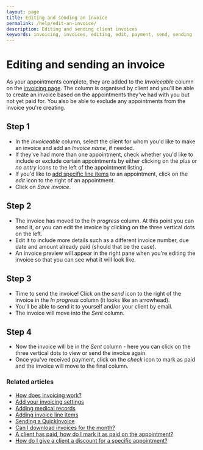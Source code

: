 ```yaml
---
layout: page
title: Editing and sending an invoice
permalink: /help/edit-an-invoice/
description: Editing and sending client invoices
keywords: invoicing, invoices, editing, edit, payment, send, sending
---
```


# Editing and sending an invoice

As your appointments complete, they are added to the *Invoiceable* column on the [invoicing page](https://app.appointmentguru.co/#/invoices). The column is organised by client and you'll be able to create an invoice based on the appointments they've had with you but not yet paid for. You also be able to exclude any appointments from the invoice you're creating.

## Step 1

* In the *Invoiceable* column, select the client for whom you'd like to make an invoice and add an *Invoice name*, if needed.
* If they've had more than one appointment, check whether you'd like to include or exclude certain appointments by either clicking on the *plus* or *no entry* icons to the left of the appointment listing.
* If you'd like to [add specific line items](/help/adding-invoice-line-items) to an appointment, click on the *edit* icon to the right of an appointment.
* Click on *Save invoice*.

## Step 2

* The invoice has moved to the *In progress* column. At this point you can send it, or you can edit the invoice by clicking on the three vertical dots on the left.
* Edit it to include more details such as a different invoice number, due date and amount already paid (should that be the case).
* An invoice preview will appear in the right pane when you're editing the invoice so that you can see what it will look like.

## Step 3

* Time to send the invoice! Click on the *send* icon to the right of the invoice in the *In progress* column (it looks like an arrowhead).
* You'll be able to send it to yourself and/or your client by email.
* The invoice will move into the *Sent* column.

## Step 4

* Now the invoice will be in the *Sent* column - here you can click on the three vertical dots to view or send the invoice again.
* Once you've received payment, click on the *check* icon to mark as paid and the invoice will move to the final column.

### Related articles

* [How does invoicing work?](/help/how-does-invoicing-work)
* [Add your invoicing settings](/help/invoicing-settings)
* [Adding medical records](/help/adding-medical-records)
* [Adding invoice line items](/help/adding-invoice-line-items)
* [Sending a QuickInvoice](quickinvoice)
* [Can I download invoices for the month?](/help/download-invoices)
* [A client has paid, how do I mark it as paid on the appointment?](/help/mark-as-paid)
* [How do I give a client a discount for a specific appointment?](/help/discount-appointment)
